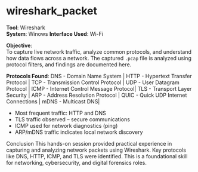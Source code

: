 # wireshark_packet

**Tool**: Wireshark  
**System**: Winows 
**Interface Used**: Wi-Fi  

**Objective**:  
To capture live network traffic, analyze common protocols, and understand how data flows across a network. The captured `.pcap` file is analyzed using protocol filters, and findings are documented here.

**Protocols Found**:
DNS   -    Domain Name System |
HTTP  -    Hypertext Transfer Protocol |
TCP   -   Transmission Control Protocol |
UDP   -    User Datagram Protocol |
ICMP  -   Internet Control Message Protocol|
TLS   -   Transport Layer Security |
ARP   -    Address Resolution Protocol |
QUIC  -    Quick UDP Internet Connections |
mDNS  -    Multicast DNS|  


- Most frequent traffic: HTTP and DNS  
- TLS traffic observed – secure communications  
- ICMP used for network diagnostics (ping)  
- ARP/mDNS traffic indicates local network discovery



Conclusion
This hands-on session provided practical experience in capturing and analyzing network packets using Wireshark. Key protocols like DNS, HTTP, ICMP, and TLS were identified. This is a foundational skill for networking, cybersecurity, and digital forensics roles.


  
